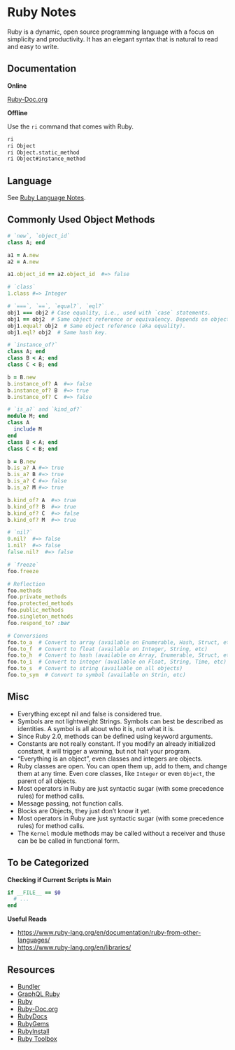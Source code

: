 # Ruby Notes

Ruby is a dynamic, open source programming language with a focus on simplicity and productivity. It has an elegant syntax that is natural to read and easy to write.


## Documentation

**Online**

[Ruby-Doc.org](https://ruby-doc.org/)

**Offline**

Use the `ri` command that comes with Ruby.

```sh
ri
ri Object
ri Object.static_method
ri Object#instance_method
```


## Language

See [Ruby Language Notes](./ruby_language-notes.md).


## Commonly Used Object Methods

```ruby
# `new`, `object_id`
class A; end

a1 = A.new
a2 = A.new

a1.object_id == a2.object_id  #=> false

# `class`
1.class #=> Integer

# `===`, `==`, `equal?`, `eql?`
obj1 === obj2 # Case equality, i.e., used with `case` statements.
obj1 == obj2  # Same object reference or equivalency. Depends on object implementation.
obj1.equal? obj2  # Same object reference (aka equality).
obj1.eql? obj2  # Same hash key.

# `instance_of?`
class A; end
class B < A; end
class C < B; end

b = B.new
b.instance_of? A  #=> false
b.instance_of? B  #=> true
b.instance_of? C  #=> false

# `is_a?` and `kind_of?`
module M; end
class A
  include M
end
class B < A; end
class C < B; end

b = B.new
b.is_a? A #=> true
b.is_a? B #=> true
b.is_a? C #=> false
b.is_a? M #=> true

b.kind_of? A  #=> true
b.kind_of? B  #=> true
b.kind_of? C  #=> false
b.kind_of? M  #=> true

# `nil?`
0.nil?  #=> false
1.nil?  #=> false
false.nil?  #=> false

# `freeze`
foo.freeze

# Reflection
foo.methods
foo.private_methods
foo.protected_methods
foo.public_methods
foo.singleton_methods
foo.respond_to? :bar

# Conversions
foo.to_a  # Convert to array (available on Enumerable, Hash, Struct, etc)
foo.to_f  # Convert to float (available on Integer, String, etc)
foo.to_h  # Convert to hash (available on Array, Enumerable, Struct, etc)
foo.to_i  # Convert to integer (available on Float, String, Time, etc)
foo.to_s  # Convert to string (available on all objects)
foo.to_sym  # Convert to symbol (available on Strin, etc)
```


## Misc

- Everything except nil and false is considered true.
- Symbols are not lightweight Strings. Symbols can best be described as identities. A symbol is all about who it is, not what it is.
- Since Ruby 2.0, methods can be defined using keyword arguments.
- Constants are not really constant. If you modify an already initialized constant, it will trigger a warning, but not halt your program.
- “Everything is an object”, even classes and integers are objects.
- Ruby classes are open. You can open them up, add to them, and change them at any time. Even core classes, like `Integer` or even `Object`, the parent of all objects.
- Most operators in Ruby are just syntactic sugar (with some precedence rules) for method calls.
- Message passing, not function calls.
- Blocks are Objects, they just don’t know it yet.
- Most operators in Ruby are just syntactic sugar (with some precedence rules) for method calls.
- The `Kernel` module methods may be called without a receiver and thuse can be be called in functional form.


## To be Categorized

**Checking if Current Scripts is Main**

```ruby
if __FILE__ == $0
  # ...
end
```

**Useful Reads**

- https://www.ruby-lang.org/en/documentation/ruby-from-other-languages/
- https://www.ruby-lang.org/en/libraries/


## Resources

- [Bundler](https://bundler.io/)
- [GraphQL Ruby](https://graphql-ruby.org/)
- [Ruby](https://www.ruby-lang.org/)
- [Ruby-Doc.org](https://ruby-doc.org/)
- [RubyDocs](https://rubydocs.org/)
- [RubyGems](https://rubygems.org/)
- [RubyInstall](https://rubyinstaller.org/)
- [Ruby Toolbox](https://www.ruby-toolbox.com/)
